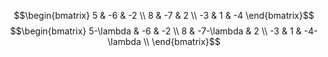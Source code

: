 $$\begin{bmatrix}
5 & -6 & -2 \\
8 & -7 & 2 \\
-3 & 1 & -4
\end{bmatrix}$$
$$\begin{bmatrix}
5-\lambda & -6 & -2 \\
8 & -7-\lambda & 2 \\
-3 & 1 & -4-\lambda \\
\end{bmatrix}$$

